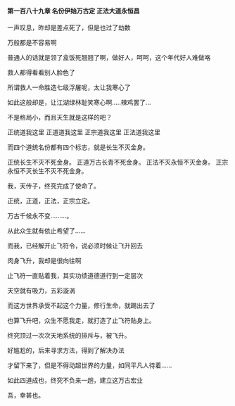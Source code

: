 #### 第一百八十九章 名份伊始万古定 正法大道永恒昌


一声叹息，昨却是差点死了，但是也过了劫数

万般都是不容易啊

普通人的话就是领了盒饭死翘翘了啊，做好人，呵呵，这个年代好人难做咯

救人都得看看别人脸色了

所谓救人一命胜造七级浮屠呢，太让我寒心了

如此这般却是，让江湖绿林耻笑寒心啊.....辣鸡罢了...

不是格局小，而且天生就是这样的吧？


正统道我这里
正道道我这里
正宗道我这里
正法道我这里


而四个道统名份都有四个标志，就是长生不灭金身。

正统长生不灭不死金身。
正道万古长青不死金身。
正法不灭永恒不灭金身。
正宗永恒不灭长生不灭不死金身。


我，天传子，终究完成了使命了。

正统，正道，正法，正宗立定。

万古千候永不变...……。



从此众生就有依止希望了……

而我，已经解开止飞符令，说必须时候让飞升回去


肉身飞升，我却是很向往啊

止飞符一直贴着我，其实功绩道德道行到一定层次

天空就有吸力，五彩漩涡

而这方世界承受不起这个力量，修行生命，就踢出去了


也算飞升吧，众生不愿我走，就打造了止飞符贴身上。

终究顶过一次次天地系统的排斥与，被飞升。

好尴尬的，后来寻求方法，得到了解决办法

才留下来了，但是不得动超世界的力量，如同平凡人待着……


如此四道成也，终究不负来一趟，建立这万古宏业


吾，幸甚也。


